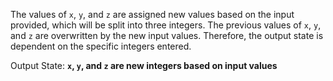The values of `x`, `y`, and `z` are assigned new values based on the input provided, which will be split into three integers. The previous values of `x`, `y`, and `z` are overwritten by the new input values. Therefore, the output state is dependent on the specific integers entered.

Output State: **`x`, `y`, and `z` are new integers based on input values**